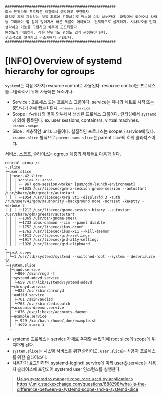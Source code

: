 ```
###################################################
최소 단위라도 프로덕션 레벨에서 생각하고 구현하자
파일로 유저 관리하는 것을 추후에 진행하기로 했는데 미리 해버렸다. 파일에서 읽어오니 칼럼 등 고려해야 할 점이 많아져서 빠른 개발이 어려웠다. 단계적으로 설계하자. 시나리오를 먼저 생각하고 기능을 구현하고 이후에 고도화한다.
완성도가 미흡하다. 작은 단위라도 완성도 있게 구성해야 한다.
구조적으로 설계하고 구조화해서 구현한다.
###################################################
```


# [INFO] Overview of systemd hierarchy for cgroups

`systemd`는 다음 3가지 resource control로 사용된다. resource control은 프로세스를 그룹화하기 위해 사용되는 요소이다.
- Service : 프로세스 또는 프로세스 그룹이다. service는 하나의 세트로 시작 또는 중단되기 위해 캡슐화된다. `<name>.service`
- Scope : `fork()`와 같이 외부에서 생성된 프로세스 그룹이다. 런타임에서 `systemd`에 의해 등록된다. ex. user sessions, containers, virtual machines. `<name>.scope`
- Slice : 계층적인 units 그룹이다. 실질적인 프로세스는 scope나 service에 있다. `<name>.slice` 형식으로 `parent-name.slice`는 parent.slice의 하위 슬라이스이다.

서비스, 스코프, 슬라이스는 cgroup 계층의 객체들로 다음과 같다. 
```
Control group /:
-.slice
├─user.slice
│ ├─user-42.slice
│ │ ├─session-c1.scope
│ │ │ ├─ 967 gdm-session-worker [pam/gdm-launch-environment]
│ │ │ ├─1035 /usr/libexec/gdm-x-session gnome-session --autostart /usr/share/gdm/greeter/autostart
│ │ │ ├─1054 /usr/libexec/Xorg vt1 -displayfd 3 -auth /run/user/42/gdm/Xauthority -background none -noreset -keeptty -verbose 3
│ │ │ ├─1212 /usr/libexec/gnome-session-binary --autostart /usr/share/gdm/greeter/autostart
│ │ │ ├─1369 /usr/bin/gnome-shell
│ │ │ ├─1732 ibus-daemon --xim --panel disable
│ │ │ ├─1752 /usr/libexec/ibus-dconf
│ │ │ ├─1762 /usr/libexec/ibus-x11 --kill-daemon
│ │ │ ├─1912 /usr/libexec/gsd-xsettings
│ │ │ ├─1917 /usr/libexec/gsd-a11y-settings
│ │ │ ├─1920 /usr/libexec/gsd-clipboard
…​
├─init.scope
│ └─1 /usr/lib/systemd/systemd --switched-root --system --deserialize 18
└─system.slice
  ├─rngd.service
  │ └─800 /sbin/rngd -f
  ├─systemd-udevd.service
  │ └─659 /usr/lib/systemd/systemd-udevd
  ├─chronyd.service
  │ └─823 /usr/sbin/chronyd
  ├─auditd.service
  │ ├─761 /sbin/auditd
  │ └─763 /usr/sbin/sedispatch
  ├─accounts-daemon.service
  │ └─876 /usr/libexec/accounts-daemon
  ├─example.service
  │ ├─ 929 /bin/bash /home/jdoe/example.sh
  │ └─4902 sleep 1
  …​
```
- systemd 프로세스는 service 자체로 존재할 수 없기에 root slice의 scope에 위치하게 된다. 
- `system.slice`는 시스템 서비스를 위한 슬라이고, `user.slice`는 사용자 프로세스를 위한 슬라이스다.
- 사용자가 로그인하면, systemd-loginctl.service에 따라 user@.service는 사용자 슬라이스에 포함되어 systemd user 인스턴스를 실행한다.

> [Using systemd to manage resources used by applications](https://access.redhat.com/documentation/en-us/red_hat_enterprise_linux/9/html/managing_monitoring_and_updating_the_kernel/assembly_using-systemd-to-manage-resources-used-by-applications_managing-monitoring-and-updating-the-kernel#con_overview-of-systemd-hierarchy-for-cgroups_assembly_using-systemd-to-manage-resources-used-by-applications)  
   https://unix.stackexchange.com/questions/688298/what-is-the-difference-between-a-systemd-scope-and-a-systemd-slice
